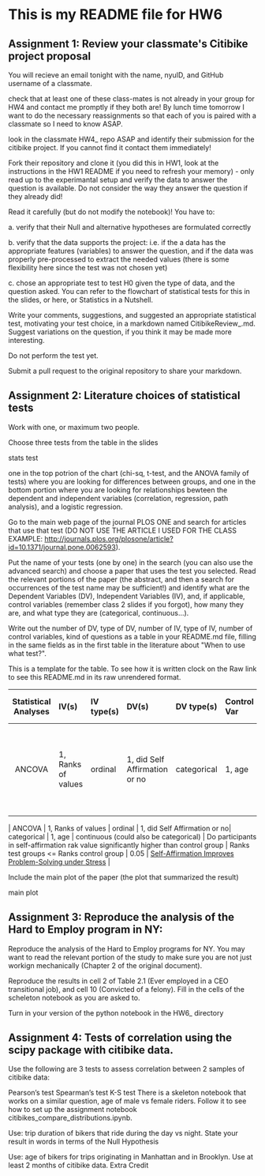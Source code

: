 # This is my README file for HW6



## Assignment 1: Review your classmate's Citibike project proposal
You will recieve an email tonight with the name, nyuID, and GitHub username of a classmate.

check that at least one of these class-mates is not already in your group for HW4 and contact me promptly if they both are! By lunch time tomorrow I want to do the necessary reassignments so that each of you is paired with a classmate so I need to know ASAP.

look in the classmate HW4_<netid> repo ASAP and identify their submission for the citibike project. If you cannot find it contact them immediately!

Fork their repository and clone it (you did this in HW1, look at the instructions in the HW1 README if you need to refresh your memory) - only read up to the experimantal setup and verify the data to answer the question is available. Do not consider the way they answer the question if they already did!

Read it carefully (but do not modify the notebook)! You have to:

a. verify that their Null and alternative hypotheses are formulated correctly

b. verify that the data supports the project: i.e. if the a data has the appropriate features (variables) to answer the question, and if the data was properly pre-processed to extract the needed values (there is some flexibility here since the test was not chosen yet)

c. chose an appropriate test to test H0 given the type of data, and the question asked. You can refer to the flowchart of statistical tests for this in the slides, or here, or Statistics in a Nutshell.

Write your comments, suggestions, and suggested an appropriate statistical test, motivating your test choice, in a markdown named CitibikeReview_<netID>.md. Suggest variations on the question, if you think it may be made more interesting.

Do not perform the test yet.

Submit a pull request to the original repository to share your markdown.



## Assignment 2: Literature choices of statistical tests
Work with one, or maximum two people.

Choose three tests from the table in the slides

stats test

one in the top potrion of the chart (chi-sq, t-test, and the ANOVA family of tests) where you are looking for differences between groups, and one in the bottom portion where you are looking for relationships bewteen the dependent and independent variables (correlation, regression, path analysis), and a logistic regression.

Go to the main web page of the journal PLOS ONE and search for articles that use that test (DO NOT USE THE ARTICLE I USED FOR THE CLASS EXAMPLE: http://journals.plos.org/plosone/article?id=10.1371/journal.pone.0062593).

Put the name of your tests (one by one) in the search (you can also use the advanced search) and choose a paper that uses the test you selected. Read the relevant portions of the paper (the abstract, and then a search for occurrences of the test name may be sufficient!) and identify what are the Dependent Variables (DV), Independent Variables (IV), and, if applicable, control variables (remember class 2 slides if you forgot), how many they are, and what type they are (categorical, continuous...).

Write out the number of DV, type of DV, number of IV, type of IV, number of control variables, kind of questions as a table in your README.md file, filling in the same fields as in the first table in the literature about "When to use what test?".

This is a template for the table. To see how it is written clock on the Raw link to see this README.md in its raw unrendered format.

| **Statistical Analyses**	|  **IV(s)**  |  **IV type(s)** |  **DV(s)**  |  **DV type(s)**  |  **Control Var** | **Control Var type**  | **Question to be answered** | **_H0_** | **alpha** | **link to paper**| 
|:----------:|:----------|:------------|:-------------|:-------------|:------------|:------------- |:------------------|:----:|:-------:|:-------|
| ANCOVA	| 1, Ranks of values | ordinal | 1, did Self Affirmation or no| categorical | 1, age | continuous (could also be categorical) | 	Do participants in self-affirmation rak  value significantly higher than control group | Ranks test groups <= Ranks control group | 0.05 | [Self-Affirmation Improves Problem-Solving under Stress](http://journals.plos.org/plosone/article?id=10.1371/journal.pone.0062593) |

| ANCOVA	| 1, Ranks of values | ordinal | 1, did Self Affirmation or no| categorical | 1, age | continuous (could also be categorical) | 	Do participants in self-affirmation rak  value significantly higher than control group | Ranks test groups <= Ranks control group | 0.05 | [Self-Affirmation Improves Problem-Solving under Stress](http://journals.plos.org/plosone/article?id=10.1371/journal.pone.0062593) |
  


Include the main plot of the paper (the plot that summarized the result)

main plot


## Assignment 3: Reproduce the analysis of the Hard to Employ program in NY:
Reproduce the analysis of the Hard to Employ programs for NY. You may want to read the relevant portion of the study to make sure you are not just workign mechanically (Chapter 2 of the original document).

Reproduce the results in cell 2 of Table 2.1 (Ever employed in a CEO transitional job), and cell 10 (Convicted of a felony). Fill in the cells of the scheleton notebook as you are asked to.

Turn in your version of the python notebook in the HW6_<netID> directory



## Assignment 4: Tests of correlation using the scipy package with citibike data.
Use the following are 3 tests to assess correlation between 2 samples of citibike data:

Pearson’s test
Spearman’s test
K-S test
There is a skeleton notebook that works on a similar question, age of male vs female riders. Follow it to see how to set up the assignment notebook citibikes_compare_distributions.ipynb.

Use: trip duration of bikers that ride during the day vs night. State your result in words in terms of the Null Hypothesis

Use: age of bikers for trips originating in Manhattan and in Brooklyn. Use at least 2 months of citibike data. Extra Credit



